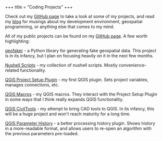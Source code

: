 +++
title = "Coding Projects"
+++

Check out my [GitHub page](https://github.com/millsapjohn) to take a look at some of my projects, and read my [blog](@/blog/_index.md) for musings about my development environment, geospatial programming, or anything else that comes to my mind.

All of my public projects can be found on my [GitHub page](https://github.com/millsapjohn). A few worth highlighting:

[geofaker](https://github.com/millsapjohn/geofaker) - a Python library for generating fake geospatial data. This project is in its infancy, but I plan on focusing heavily on it in the next few months.

[Nushell Scripts](https://github.com/millsapjohn/nuscripts) - my collection of nushell scripts. Mostly convenience-related functionality.

[QGIS Project Setup Plugin](https://github.com/millsapjohn/qgis_project_setup) - my first QGIS plugin. Sets project variables, manages connections, etc.

[QGIS Macros](https://github.com/millsapjohn/qgis_macros) - my QGIS macros. They interact with the Project Setup Plugin in some ways that I think really expands QGIS functionality.

[QGIS CivilTools](https://github.com/millsapjohn/qgis_civiltools) - my attempt to bring CAD tools to QGIS. In its infancy, this will be a huge project and won't reach maturity for a long time.

[QGIS Parameter History](https://github.com/millsapjohn/qgis_paramhist) - a better processing history plugin. Shows history in a more-readable format, and allows users to re-open an algorithm with the previous parameters pre-loaded.
